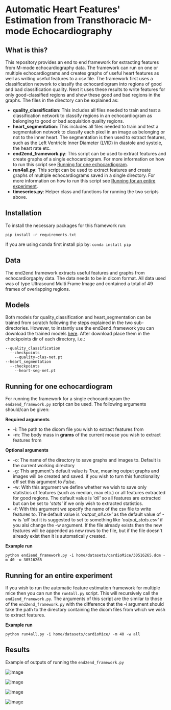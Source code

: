 # Automatic Heart Features' Estimation from Transthoracic M-mode Echocardiography

## What is this?
This repository provides an end to end framework for extracting features from M-mode echocardiography data. The framework can run on one or multiple echocardiograms and creates graphs of useful heart features as well as writing useful features to a csv file. The framework first uses a classification network to classify the echocardiogram into regions of good and bad classification quality. Next it uses these results to write features for only good-classified regions and show these good and bad regions in the graphs. The files in the directory can be explained as:

* **quality_classification**: This includes all files needed to train and test a classification network to classify regions in an echocardiogram as belonging to good or bad acquisition quality regions.
* **heart_segmentation**: This includes all files needed to train and test a segmentation network to classify each pixel in an image as belonging or not to the inner heart. The segmentation is then used to extract features, such as the Left Ventricle Inner Diameter (LVID) in diastole and systole, the heart rate etc.
* **end2end_framework.py**: This script can be used to extract features and create graphs of a single echocardiogram. For more information on how to run this script see [Running for one echocardiogram](#Running-for-one-echocardiogram).
* **run4all.py**: This script can be used to extract features and create graphs of multiple echocardiograms saved in a single directory. For more information on how to run this script see [Running for an entire experiment](#Running-for-an-entire-experiment).
* **timeseries.py**: Helper class and functions for running the two scripts above.

## Installation

To install the necessary packages for this framework run:

```
pip install -r requirements.txt
```

If you are using conda first install pip by: ```conda install pip```

## Data

The end2end framework extracts useful features and graphs from echocardiorgaphy data. The data needs to be in dicom format. All data used was of type Ultrasound Multi Frame Image and contained a total of 49 frames of overlapping regions. 

## Models
Both models for quality_classification and heart_segmentation can be trained from scratch following the steps explained in the two sub-directories. However, to instantly use the end2end_framework you can download the trained models [here](https://zenodo.org/record/3941857#.XwxgUC2w3s0). After download place them in the checkpoints dir of each directory, i.e.:

```
--quality_classification
  --checkpoints
    --quality-clas-net.pt
--heart_segmentation
  --checkpoints
    --heart-seg-net.pt
```

## Running for one echocardiogram

For running the framework for a single echocardiogram the ```end2end_framework.py``` script can be used. The following arguments should/can be given:

**Required arguments**

* -i: The path to the dicom file you wish to extract features from
* -m: The body mass in **grams** of the current mouse you wish to extract features from

**Optional arguments**

* -o: The name of the directory to save graphs and images to. Default is the current working directory
* -g: This argument's default value is _True_, meaning output graphs and images will be created and saved. if you wish to turn this functionality off set this argument to _False_.
* -w: With this argument we define whether we wish to save only statistics of features (such as median, max etc.) or all features extracted for good regions. The default value is _'all'_ so all features are extracted but can be set to _'stats'_ if we only wish to extracted statistics.
* -f: With this argument we specify the name of the csv file to write features to. The default value is _'output_all.csv'_ as the default value of -w is _'all'_ but it is suggested to set to something like _'output_stats.csv'_ if you alsi change the -w argument. If the file already exists then the new features will be appended as new rows to the file, but if the file doesn't already exist then it is automatically created.

**Example run**
```
python end2end_framework.py -i home/datasets/cardioMice/30516265.dcm -m 40 -o 30516265
```

## Running for an entire experiment

If you wish to run the automatic feature estimation framework for multiple mice then you can run the ```run4all.py``` script. This will recursively call the ```end2end_framework.py```. The arguments of this script are the similar to those of the ```end2end_framework.py``` with the difference that the -i argument should take the path to the directory containing the dicom files from which we wish to extract features.

**Example run**
```
python run4all.py -i home/datasets/cardioMice/ -m 40 -w all
```

## Results
Example of outputs of running the ```end2end_framework.py```

![image](https://github.com/HelmholtzAI-Consultants-Munich/Automatic-Heart-Features-Estimation-from-Transthoracic-M-mode-Echocardiography/blob/master/images/output_img.png)

![image](https://github.com/HelmholtzAI-Consultants-Munich/Automatic-Heart-Features-Estimation-from-Transthoracic-M-mode-Echocardiography/blob/master/images/output_heartrate.png)

![image](https://github.com/HelmholtzAI-Consultants-Munich/Automatic-Heart-Features-Estimation-from-Transthoracic-M-mode-Echocardiography/blob/master/images/output_systole.png)

![image](https://github.com/HelmholtzAI-Consultants-Munich/Automatic-Heart-Features-Estimation-from-Transthoracic-M-mode-Echocardiography/blob/master/images/output_diastole.png)

